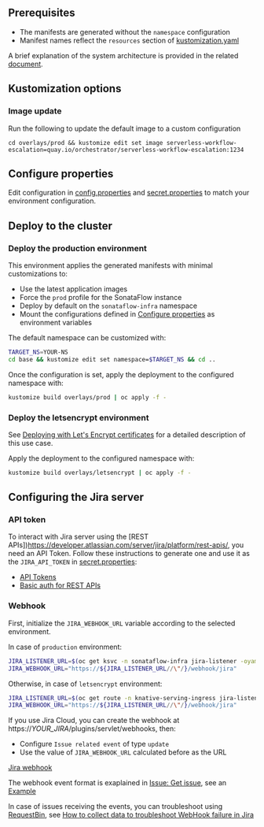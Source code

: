## Prerequisites
* The manifests are generated without the `namespace` configuration
* Manifest names reflect the `resources` section of [kustomization.yaml](./base/kustomization.yaml)

A brief explanation of the system architecture is provided in the related [document](./escalation.md).

## Kustomization options
### Image update
Run the following to update the default image to a custom configuration
```
cd overlays/prod && kustomize edit set image serverless-workflow-escalation=quay.io/orchestrator/serverless-workflow-escalation:1234
```

## Configure properties
Edit configuration in [config.properties](./overlays/prod/config.properties) and [secret.properties](./overlays/prod/secret.properties)
to match your environment configuration.

## Deploy to the cluster
### Deploy the production environment
This environment applies the generated manifests with minimal customizations to:
* Use the latest application images
* Force the `prod` profile for the SonataFlow instance
* Deploy by default on the `sonataflow-infra` namespace
* Mount the configurations defined in [Configure properties](#configure-properties) as environment variables

The default namespace can be customized with:
```bash
TARGET_NS=YOUR-NS
cd base && kustomize edit set namespace=$TARGET_NS && cd ..
```

Once the configuration is set, apply the deployment to the configured namespace with:
```bash
kustomize build overlays/prod | oc apply -f -
```
### Deploy the letsencrypt environment
See [Deploying with Let's Encrypt certificates](./letsencrypt.md) for a detailed description of this use case. 

Apply the deployment to the configured namespace with:
```bash
kustomize build overlays/letsencrypt | oc apply -f -
```

## Configuring the Jira server
### API token
To interact with Jira server using the [REST APIs])https://developer.atlassian.com/server/jira/platform/rest-apis/, you need an API Token.
Follow these instructions to generate one and use it as the `JIRA_API_TOKEN` in [secret.properties](./overlays/prod/secret.properties):
* [API Tokens](https://id.atlassian.com/manage-profile/security/api-tokens)
* [Basic auth for REST APIs](https://developer.atlassian.com/cloud/jira/platform/basic-auth-for-rest-apis/)

### Webhook
First, initialize the `JIRA_WEBHOOK_URL` variable according to the selected environment.

In case of `production` environment:
```bash
JIRA_LISTENER_URL=$(oc get ksvc -n sonataflow-infra jira-listener -oyaml | yq '.status.address.url')
JIRA_WEBHOOK_URL="https://${JIRA_LISTENER_URL//\"/}/webhook/jira"
```

Otherwise, in case of `letsencrypt` environment:
```bash
JIRA_LISTENER_URL=$(oc get route -n knative-serving-ingress jira-listener -oyaml | yq '.status.ingress[0].host')
JIRA_WEBHOOK_URL="https://${JIRA_LISTENER_URL//\"/}/webhook/jira"
```

If you use Jira Cloud, you can create the webhook at https://_YOUR_JIRA_/plugins/servlet/webhooks, then:
* Configure `Issue related event` of type `update`
* Use the value of `JIRA_WEBHOOK_URL` calculated before as the URL

[Jira webhook](../doc/webhook.png)

The webhook event format is exaplained in [Issue: Get issue](https://docs.atlassian.com/software/jira/docs/api/REST/9.11.0/#api/2/issue-getIssue),
see an [Example](https://jira.atlassian.com/rest/api/2/issue/JRA-2000)

In case of issues receiving the events, you can troubleshoot using [RequestBin](https://requestbin.com/), see [How to collect data to troubleshoot WebHook failure in Jira](https://confluence.atlassian.com/jirakb/how-to-collect-data-to-troubleshoot-webhook-failure-in-jira-397083035.html)

